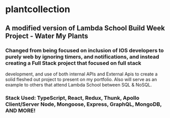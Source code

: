 # plantcollection


## A modified version of Lambda School Build Week Project - Water My Plants
### Changed from being focused on inclusion of IOS developers to purely web by ignoring timers, and notifications, and instead creating a Full Stack project that focused on full stack
development, and use of both internal APIs and External Apis to create a solid fleshed out project to present on my portfolio. Also will serve as an example to others that attend Lambda School between SQL & NoSQL. 
### Stack Used: TypeScript, React, Redux, Thunk, Apollo Client/Server Node, Mongoose, Express, GraphQL, MongoDB, AND MORE!

